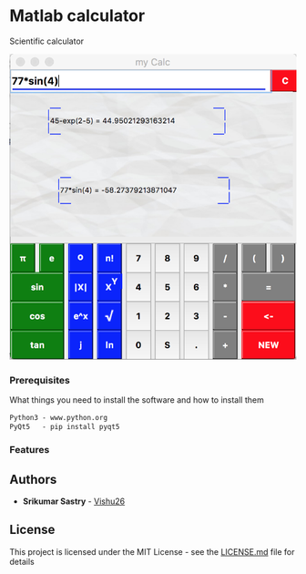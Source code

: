 # Matlab calculator

Scientific calculator

![alt text](ss.png)

### Prerequisites

What things you need to install the software and how to install them

```
Python3 - www.python.org
PyQt5   - pip install pyqt5
```
### Features


## Authors

* **Srikumar Sastry** - [Vishu26](https://github.com/Vishu26)

## License

This project is licensed under the MIT License - see the [LICENSE.md](LICENSE.md) file for details
